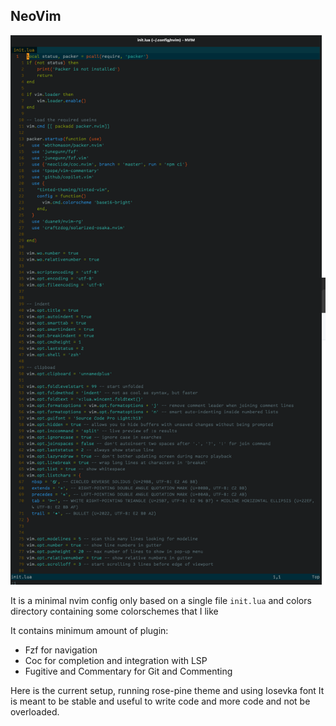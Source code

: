 ## NeoVim

![nvim-current](./nvim-current.png)

It is a minimal nvim config only based on a single file `init.lua` and colors directory containing some colorschemes that I like

It contains minimum amount of plugin:
- Fzf for navigation
- Coc for completion and integration with LSP
- Fugitive and Commentary for Git and Commenting

Here is the current setup, running rose-pine theme and using Iosevka font
It is meant to be stable and useful to write code and more code and not be overloaded.
